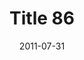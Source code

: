 ---
layout: posts
title: "Title 86"
img: "https://image.tmdb.org/t/p/w185/kPRb1mbVHGop0egQ7153y0lhzGL.jpg"
date: 2011-07-31
genre: "Comedy"
categories: Movies
tags: bollywood, shah ruch khan
published: true 
---